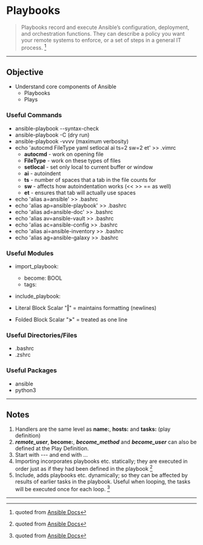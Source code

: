 # Playbooks

> Playbooks record and execute Ansible’s configuration, deployment, and orchestration functions. They can describe a policy you want your remote systems to enforce, or a set of steps in a general IT process. [^playbooks]

---

## Objective
* Understand core components of Ansible
	* Playbooks
	* Plays
	
### Useful Commands
* ansible-playbook --syntax-check
* ansible-playbook -C (dry run)
* ansible-playbook -vvvv (maximum verbosity)
* echo 'autocmd FileType yaml setlocal ai ts=2 sw=2 et' >> .vimrc
	* **autocmd** - work on opening file 
	* **FileType** - work on these types of files
	* **setlocal** - set only local to current buffer or window
	* **ai** - autoindent
	* **ts** - number of spaces that a tab in the file counts for
	* **sw** - affects how autoindentation works (<< >> == as well)
	* **et** - ensures that tab will actually use spaces
* echo 'alias a=ansible' >> .bashrc
* echo 'alias ap=ansible-playbook' >> .bashrc
* echo 'alias ad=ansible-doc' >> .bashrc
* echo 'alias av=ansible-vault >> .bashrc
* echo 'alias ac=ansible-config >> .bashrc
* echo 'alias ai=ansible-inventory >> .bashrc
* echo 'alias ag=ansible-galaxy >> .bashrc

### Useful Modules
* import_playbook:
	* become: BOOL
	* tags:
* include_playbook:

* Literal Block Scalar "**|**" = maintains formatting (newlines)
* Folded Block Scalar "**>**" = treated as one line

### Useful Directories/Files
* .bashrc
* .zshrc

### Useful Packages
* ansible
* python3

---

## Notes
1. Handlers are the same level as **name:**, **hosts:** and **tasks:** (play definition)
2. ***remote_user***, **become:**, ***become_method*** and ***become_user*** can also be defined at the Play Definition.
3. Start with --- and end with ...
4. Importing incorporates playbooks etc. statically; they are executed in order just as if they had been defined in the playbook [^importing]
5. Include, adds playbooks etc. dynamically; so they can be affected by results of earlier tasks in the playbook. Useful when looping, the tasks will be executed once for each loop. [^including]

---

[^playbooks]: quoted from [Ansible Docs](https://docs.ansible.com/ansible/latest/user_guide/playbooks.html)
[^importing]: quoted from [Ansible Docs](https://docs.ansible.com/ansible/latest/user_guide/playbooks_reuse.html#playbooks-reuse)
[^including]: quoted from [Ansible Docs](https://docs.ansible.com/ansible/latest/user_guide/playbooks_reuse.html#playbooks-reuse)

